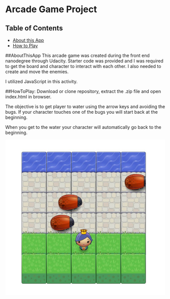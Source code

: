 # Arcade Game Project

## Table of Contents

* [About this App](#AboutThisApp)
* [How to Play](#HowToPlay)

##AboutThisApp 
This arcade game was created during the front end nanodegree through Udacity. Starter code was provided and I was required to get the board and character to interact with each other. I also needed to create and move the enemies. 

I utilized JavaScript in this activity. 

##HowToPlay:
Download or clone repository, extract the .zip file and open index.html in browser. 

The objective is to get player to water using the arrow keys and avoiding the bugs. If your character touches one of the bugs you will start back at the beginning. 

When you get to the water your character will automatically go back to the beginning. 

<img src="images\arcadeGame.JPG">